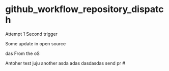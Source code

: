 # github_workflow_repository_dispatch

Attempt 1
Second trigger


Some update in open source

das
From the oS

Antoher test
juju
another 
asda
adas
dasdasdas
send pr #

